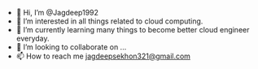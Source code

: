 - 👋 Hi, I’m @Jagdeep1992
- 👀 I’m interested in all things related to cloud computing.
- 🌱 I’m currently learning many things to become better cloud engineer everyday.
- 💞️ I’m looking to collaborate on ...
- 📫 How to reach me jagdeepsekhon321@gmail.com

<!---
Jagdeep1992/Jagdeep1992 is a ✨ special ✨ repository because its `README.md` (this file) appears on your GitHub profile.
You can click the Preview link to take a look at your changes.
--->
